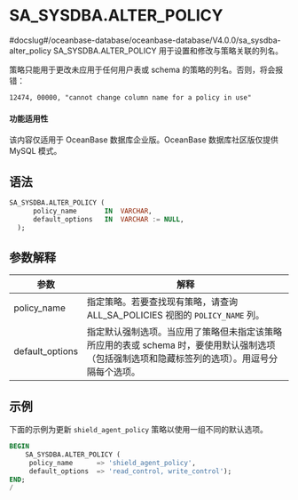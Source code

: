 SA_SYSDBA.ALTER_POLICY 
===========================================
#docslug#/oceanbase-database/oceanbase-database/V4.0.0/sa_sysdba-alter_policy
SA_SYSDBA.ALTER_POLICY 用于设置和修改与策略关联的列名。

策略只能用于更改未应用于任何用户表或 schema 的策略的列名。否则，将会报错：

`12474, 00000, "cannot change column name for a policy in use"`

  <main id="notice" >
    <h4>功能适用性</h4>
    <p>该内容仅适用于 OceanBase 数据库企业版。OceanBase 数据库社区版仅提供 MySQL 模式。</p>
  </main>

语法 
-----------

```sql
SA_SYSDBA.ALTER_POLICY (
      policy_name       IN  VARCHAR,
      default_options   IN  VARCHAR := NULL,
  );
```



参数解释 
-------------



|     **参数**      |                                   **解释**                                    |
|-----------------|-----------------------------------------------------------------------------|
| policy_name     | 指定策略。若要查找现有策略，请查询 ALL_SA_POLICIES 视图的 `POLICY_NAME` 列。                      |
| default_options | 指定默认强制选项。当应用了策略但未指定该策略所应用的表或 schema 时，要使用默认强制选项（包括强制选项和隐藏标签列的选项）。用逗号分隔每个选项。 |



示例 
-----------

下面的示例为更新 `shield_agent_policy` 策略以使用一组不同的默认选项。

```sql
BEGIN
    SA_SYSDBA.ALTER_POLICY ( 
     policy_name      => 'shield_agent_policy',
     default_options  => 'read_control, write_control');
END;
/
```



